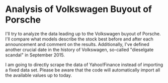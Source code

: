 # Analysis of Volkswagen Buyout of Porsche

I'll try to analyze the data leading up to the Volkswagen buyout of Porsche. I'll compare what models describe the stock best before and after each announcement 
and comment on the results. Additionally, I've defined another crucial date in the history of Volkswagen, so-called "dieselgate scandal" in September 2015.

I am going to directly scrape the data of Yahoo!Finance instead of importing a fixed data set. Please be aware that the code will automatically import 
all the available values up to today.